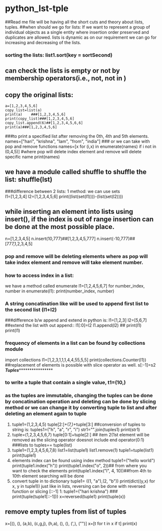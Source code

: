 # python_lst-tple
##Read me file will be having all the short cuts and theory about lists, tuples.
##when should we go for lists:
        If we want to represent a group of individual objects as a single entity where insertion order preserved and duplicates are allowed. lists is dynamic as on our requirement we can go for increasing and decreasing of the lists.
### sorting the lists: list1.sort(key = sortSecond) 
## can check the lists is empty or not by membership operators(i.e., not, not in )
## copy the original lists:
    a=[1,2,3,4,5,6]
    copy_list=list(a)
    print(a)    ###[1,2,3,4,5,6]
    print(copy_list)###[1,2,3,4,5,6]
    copy_list.append(6)##[1,2,3,4,5,6,6]
    print(a)###[1,2,3,4,5,6]
###to print a specified list after removing the 0th, 4th and 5th elements.
names=["hari", "krishna", "Iam", "from", "india"]       ### or we can take with pop and remove functions
names=[x for (i,x) in enumerate(names) if i not in (0,4,5)]   #where pop will delete index element and remove will delete specific name
print(names)
## we have a module called shuffle to shuffle the list: shuffle(lst)
###difference between 2 lists:
1 method: we can use sets                                                         
l1=[1,2,3,4]
l2=[1,2,3,4,5,6]
print((list(set(l1))))-(list(set(l2))))
## while inserting an element into lists using insert(), if the index is out of range insertion can be done at the most possible place.
n=[1,2,3,4,5]
n.insert(10,777)##[1,2,3,4,5,777]
n.insert(-10,777)##[777,1,2,3,4,5]
### pop and remove will be deleting elements where as pop will take index element and remove will take element number.
### how to access index in a list:
we have a method called enumerate
l1=[1,2,4,5,6,7]
for number_index, number in enumerate(l1):
    print(number_index, number)
### A string concatination like will be used to append first list to the second list (l1+l2)
###difference b/w append and extend in python is:
  l1=[1,2,3]
  l2=[5,6,7]      ##extend the list with out append:: l1[:0]=l2
  l1.append(l2)    ## print(l1)
  print(l1)
### frequency of elements in a list can be found by collections module
import collections
l1=[1,2,3,1,1,1,4,4,55,5,5]
print(collections.Counter(l1))
##replacement of elements is possible with slice operator as well.
s[:-1]=s2
***************************Tuples*******************************************
### to write a tuple that contain a single value, t1=(10,)
### as the tuples are immutable, changing the tuples can be done by concatination operation and deleting can be done by slicing method or we can change it by converting tuple to list and after deleting an element again to tuple
1. tuple1=(1,2,3,4,5)
tuple[2:]+(7,)+tuple[3:]
##conversion of tuples to string is:
tuples1=("h", "a", "r", "i")
str1="".join(tuples1)
print(str1)
2. tuple=(1,2,3,4,5,6,7)
tuple[0:1]+tuple[2:] ## item 2(1st element will be removed as the slicing operator doesnot include end operator(0:1)
###lists to tuples== tuple(list)
3. tuple1=(1,2,3,4,5,6,7,8)
list1=list(tuple1)
list1.remove(1)
tuple1=tuple(list1)
print(tuple1)
3. elements index can be found using index method
tuple1=("hello world")
print(tuple1.index("h"))
print(tuple1.index("o", 2))## from where you want to check the elements
print(tuple1.index("l", 4, 10))##from 4th to 10th element searching will be done
4. convert tuple in to dictionary
tuple1= ((1, "a"),(2, "b"))
print(dict((y,x) for x, y in tuple1))
just like in lists, reversing can be done with reversed function or slicing [::-1]
1: tuple1=("hari krishna")                      ### print(tuple(tuple1[::-1]))
x=reversed(tuple1)
print(tuple(x))
## remove empty tuples from list of tuples 
x=[(), (), (a,b), (c,g,j), (h,a), (), (), (',), ("")]
x=[t for t in x if t]
print(x)
